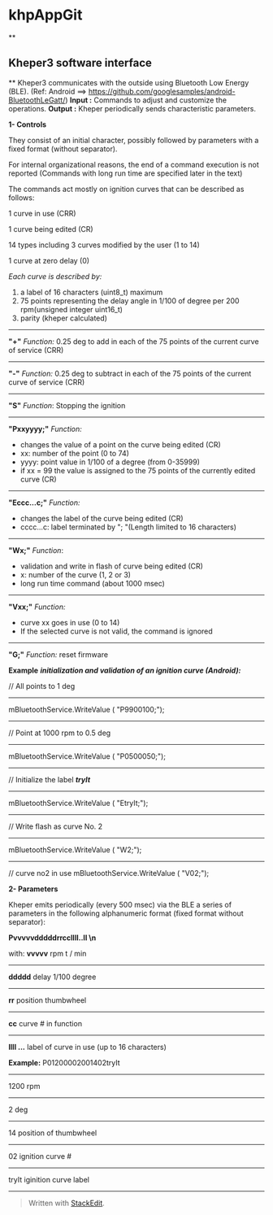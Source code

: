 # khpAppGit
**

Kheper3 software interface 
-----------------------------

**
Kheper3 communicates with the outside using Bluetooth Low Energy (BLE).
(Ref: Android ==> https://github.com/googlesamples/android-BluetoothLeGatt/)
**Input :**
Commands to adjust and customize the operations.
**Output :**
Kheper periodically sends characteristic parameters.

**1- Controls**

They consist of an initial character, possibly followed by parameters with a fixed format (without separator).

For internal organizational reasons,  the end of a command execution is not reported
(Commands  with long run time are specified later in the text)

The commands act mostly on ignition  curves that can be described as follows:

1 curve in use (CRR)

1 curve being edited (CR)

14 types including 3 curves modified by the user (1 to 14)

1 curve at zero delay (0)

*Each curve is described by:*

 1. a label of 16 characters (uint8_t) maximum
 2. 75 points representing the delay angle in 1/100 of degree per 200 rpm(unsigned integer uint16_t)
 3. parity (kheper calculated)


----------


**"+"**
*Function:* 
0.25 deg to add in each of the 75 points of the current curve of service (CRR)

----------------
**"-"**
*Function:* 
0.25 deg to subtract in each of the 75 points of the current curve of service (CRR)

--------------
**"S"**
*Function*: 
Stopping the ignition

-------------
**"Pxxyyyy;"** 
*Function:* 
 - changes the value of a point on the curve being edited (CR)
 - xx: number of the point (0 to 74)
 - yyyy: point value in 1/100 of a degree (from 0-35999)
 - if xx = 99  the value is assigned to the 75 points of the currently edited curve (CR)


          
	
          

----------
**"Eccc...c;"**
*Function:* 
 - changes the label of the curve being edited (CR)
 - cccc...c: label terminated by "; "(Length limited to 16 characters)


	  

----------
**"Wx;"** 
*Function*: 
 - validation and write in flash of  curve being edited (CR)
 -  x: number of the curve (1, 2 or 3)
 - long run time command  (about 1000 msec)

	 
       

---------
**"Vxx;"**
*Function:*  
 - curve xx goes in use (0 to 14)
 -   If the selected curve is not valid, the command is ignored


	

----------
**"G;"** 
*Function:* 
reset firmware
 
**Example**
 ***initialization and validation of an ignition curve (Android):***

// All points to 1 deg


----------


mBluetoothService.WriteValue ( "P9900100;");


----------


// Point at 1000 rpm to 0.5 deg


----------


mBluetoothService.WriteValue ( "P0500050;");


----------


// Initialize the label ***tryIt***


----------


mBluetoothService.WriteValue ( "EtryIt;");


----------


// Write flash as curve No. 2


----------


mBluetoothService.WriteValue ( "W2;");


----------


// curve no2 in use
mBluetoothService.WriteValue ( "V02;");

**2- Parameters**

Kheper emits periodically (every 500 msec) via the BLE a series of parameters in the following alphanumeric format (fixed format without separator):

**Pvvvvvdddddrrccllll..ll \n**

with:
**vvvvv** 		rpm t / min


----------


**ddddd** 		delay 1/100 degree


----------


**rr** 			position thumbwheel


----------


**cc** 			curve # in function


----------


**llll ...** 			label of curve in use (up to 16 characters)

**Example:** 
P01200002001402tryIt


----------


1200 rpm


----------


2 deg


----------


14  position of thumbwheel


----------


02 ignition curve #


----------


tryIt iginition curve label


----------


> Written with [StackEdit](https://stackedit.io/).
